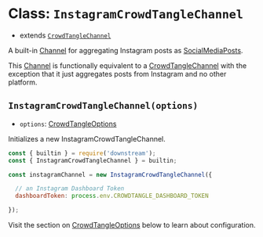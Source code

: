 # Class: `InstagramCrowdTangleChannel`

- extends [`CrowdTangleChannel`](./crowdtangle.md)

A built-in [Channel](../../../channels/channel.md) for aggregating Instagram posts as [SocialMediaPosts](../../post.md).

This [Channel](../../../channels/channel.md) is functionally equivalent to a [CrowdTangleChannel](./crowdtangle.md) with the exception that it just aggregates posts from Instagram and no other platform.


## `InstagramCrowdTangleChannel(options)`

- `options`: [CrowdTangleOptions](./crowdtangle.md#Interface-CrowdTangleOptions)

Initializes a new InstagramCrowdTangleChannel.

```javascript
const { builtin } = require('downstream');
const { InstagramCrowdTangleChannel } = builtin;

const instagramChannel = new InstagramCrowdTangleChannel({

  // an Instagram Dashboard Token
  dashboardToken: process.env.CROWDTANGLE_DASHBOARD_TOKEN

});
```

Visit the section on [CrowdTangleOptions](./crowdtangle.md#Interface-CrowdTangleOptions) below to learn about configuration.